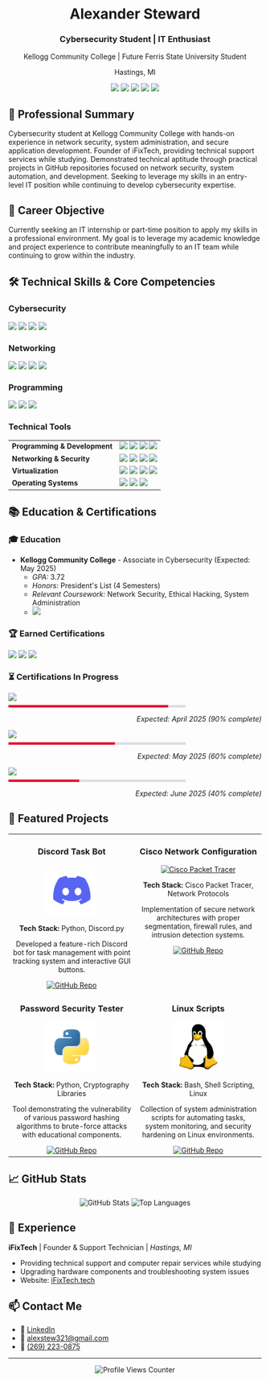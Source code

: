 <div align="center">
  <h1>Alexander Steward</h1>
  <h3>Cybersecurity Student | IT Enthusiast</h3>
  <p>Kellogg Community College | Future Ferris State University Student</p>
  <p>Hastings, MI</p>
  
  <div>
    <a href="https://www.linkedin.com/in/alex-steward-15782b22b/"><img src="https://img.shields.io/badge/-LinkedIn-0072b1?&style=for-the-badge&logo=linkedin&logoColor=white"/></a>
    <a href="mailto:alexstew321@gmail.com"><img src="https://img.shields.io/badge/-Email-D14836?style=for-the-badge&logo=gmail&logoColor=white"/></a>
    <a href="https://github.com/alexsteward"><img src="https://img.shields.io/badge/-GitHub/Portfolio-181717?&style=for-the-badge&logo=github&logoColor=white"/></a>
    <a href="https://ifixtech.tech"><img src="https://img.shields.io/badge/-iFixTech-4285F4?&style=for-the-badge&logo=safari&logoColor=white"/></a>
    <a href="tel:+12692230875"><img src="https://img.shields.io/badge/-269--223--0875-0078D4?&style=for-the-badge&logo=phone&logoColor=white"/></a>
  </div>
</div>

## 📄 Professional Summary

Cybersecurity student at Kellogg Community College with hands-on experience in network security, system administration, and secure application development. Founder of iFixTech, providing technical support services while studying. Demonstrated technical aptitude through practical projects in GitHub repositories focused on network security, system automation, and development. Seeking to leverage my skills in an entry-level IT position while continuing to develop cybersecurity expertise.

## 🎯 Career Objective

Currently seeking an IT internship or part-time position to apply my skills in a professional environment. My goal is to leverage my academic knowledge and project experience to contribute meaningfully to an IT team while continuing to grow within the industry.

## 🛠️ Technical Skills & Core Competencies

### Cybersecurity
<div>
  <img src="https://img.shields.io/badge/-Penetration_Testing-4B0082?style=for-the-badge"/>
  <img src="https://img.shields.io/badge/-Ethical_Hacking-8B0000?style=for-the-badge"/>
  <img src="https://img.shields.io/badge/-Vulnerability_Assessment-006400?style=for-the-badge"/>
  <img src="https://img.shields.io/badge/-IDS/IPS-FF4500?style=for-the-badge"/>
</div>

### Networking
<div>
  <img src="https://img.shields.io/badge/-Cisco_Routing_&_Switches-00416A?style=for-the-badge"/>
  <img src="https://img.shields.io/badge/-LAN/WAN_Configuration-4B0082?style=for-the-badge"/>
  <img src="https://img.shields.io/badge/-Firewall_Configuration-8B0000?style=for-the-badge"/>
  <img src="https://img.shields.io/badge/-Packet_Analysis-006400?style=for-the-badge"/>
</div>

### Programming
<div>
  <img src="https://img.shields.io/badge/-Proficient:_Python,_Java,_HTML-00416A?style=for-the-badge"/>
  <img src="https://img.shields.io/badge/-Intermediate:_SQL,_Bash-4B0082?style=for-the-badge"/>
  <img src="https://img.shields.io/badge/-Familiar:_Powershell,_C++-8B0000?style=for-the-badge"/>
</div>

### Technical Tools

<table>
  <tr>
    <td><strong>Programming & Development</strong></td>
    <td>
      <img src="https://img.shields.io/badge/-JavaScript-F7DF1E?style=for-the-badge&logo=javascript&logoColor=black"/>
      <img src="https://img.shields.io/badge/-Python-3776AB?style=for-the-badge&logo=python&logoColor=white"/>
      <img src="https://img.shields.io/badge/-HTML5-E34F26?style=for-the-badge&logo=html5&logoColor=white"/>
      <img src="https://img.shields.io/badge/-CSS3-1572B6?style=for-the-badge&logo=css3&logoColor=white"/>
    </td>
  </tr>
  <tr>
    <td><strong>Networking & Security</strong></td>
    <td>
      <img src="https://img.shields.io/badge/-Wireshark-1679A7?&style=for-the-badge&logo=Wireshark&logoColor=white"/>
      <img src="https://img.shields.io/badge/-Nmap-4682B4?&style=for-the-badge&logo=protocols.io&logoColor=white"/>
      <img src="https://img.shields.io/badge/-Metasploit-4C4C4C?&style=for-the-badge&logo=metasploit&logoColor=white"/>
      <img src="https://img.shields.io/badge/-Cisco_Packet_Tracer-1BA0D7?&style=for-the-badge&logo=cisco&logoColor=white"/>
    </td>
  </tr>
  <tr>
    <td><strong>Virtualization</strong></td>
    <td>
      <img src="https://img.shields.io/badge/-VirtualBox-183A61?&style=for-the-badge&logo=virtualbox&logoColor=white"/>
      <img src="https://img.shields.io/badge/-Hyper--V-0078D7?&style=for-the-badge&logo=windows&logoColor=white"/>
      <img src="https://img.shields.io/badge/-VMware-607078?&style=for-the-badge&logo=vmware&logoColor=white"/>
      <img src="https://img.shields.io/badge/-Proxmox-8A8B8E?&style=for-the-badge&logo=proxmox&logoColor=white"/>
    </td>
  </tr>
  <tr>
    <td><strong>Operating Systems</strong></td>
    <td>
      <img src="https://img.shields.io/badge/-Linux-FCC624?&style=for-the-badge&logo=linux&logoColor=black"/>
      <img src="https://img.shields.io/badge/-Windows-0078D6?&style=for-the-badge&logo=windows&logoColor=white"/>
      <img src="https://img.shields.io/badge/-Kali_Linux-557C94?&style=for-the-badge&logo=kali-linux&logoColor=white"/>
    </td>
  </tr>
</table>

## 📚 Education & Certifications

<div>
  <h3>🎓 Education</h3>
  <ul>
    <li><strong>Kellogg Community College</strong> - Associate in Cybersecurity (Expected: May 2025)
      <ul>
        <li><em>GPA:</em> 3.72</li>
        <li><em>Honors:</em> President's List (4 Semesters)</li>
        <li><em>Relevant Coursework:</em> Network Security, Ethical Hacking, System Administration</li>
        <li><a href="https://github.com/alexsteward/Cybersecurity-Coursework"><img src="https://img.shields.io/badge/-Course_Syllabi-417EAF?&style=flat&logo=read-the-docs&logoColor=white"/></a></li>
      </ul>
    </li>
  </ul>
  
  <h3>🏆 Earned Certifications</h3>
  <img src="https://img.shields.io/badge/-CompTIA_ITF+-E31837?&style=for-the-badge&logo=comptia&logoColor=white"/>
  <img src="https://img.shields.io/badge/-CompTIA_A+_Core_1_1101-E31837?&style=for-the-badge&logo=comptia&logoColor=white"/>
  <img src="https://img.shields.io/badge/-ISC2_Certified_In_Cybersecurity-2D509F?&style=for-the-badge&logo=isc2&logoColor=white"/>
  
  <h3>⏳ Certifications In Progress</h3>
  <div>
    <img src="https://img.shields.io/badge/-CompTIA_A+_Core_2_1102-E31837?&style=for-the-badge&logo=comptia&logoColor=white"/>
    <div style="width:70%;height:5px;background-color:#ddd;margin:5px 0;">
      <div style="width:90%;height:5px;background-color:#E31837;"></div>
    </div>
    <p align="right"><i>Expected: April 2025 (90% complete)</i></p>
  </div>
  
  <div>
    <img src="https://img.shields.io/badge/-CompTIA_Network+-E31837?&style=for-the-badge&logo=comptia&logoColor=white"/>
    <div style="width:70%;height:5px;background-color:#ddd;margin:5px 0;">
      <div style="width:60%;height:5px;background-color:#E31837;"></div>
    </div>
    <p align="right"><i>Expected: May 2025 (60% complete)</i></p>
  </div>
  
  <div>
    <img src="https://img.shields.io/badge/-CompTIA_Security+-E31837?&style=for-the-badge&logo=comptia&logoColor=white"/>
    <div style="width:70%;height:5px;background-color:#ddd;margin:5px 0;">
      <div style="width:40%;height:5px;background-color:#E31837;"></div>
    </div>
    <p align="right"><i>Expected: June 2025 (40% complete)</i></p>
  </div>
</div>

## 🚀 Featured Projects

<table>
  <tr>
    <td width="50%" valign="top">
      <h3 align="center">Discord Task Bot</h3>
      <div align="center">
        <a href="https://github.com/alexsteward/Discord-Bot" target="_blank">
          <img src="https://raw.githubusercontent.com/github/explore/2a3ce46f963399611d8e2054bb0ce9a4b539296a/topics/discord/discord.png" width="100" alt="Discord Bot"/>
        </a>
        <p><strong>Tech Stack:</strong> Python, Discord.py</p>
        <p>Developed a feature-rich Discord bot for task management with point tracking system and interactive GUI buttons.</p>
        <a href="https://github.com/alexsteward/Discord-Bot" target="_blank">
          <img src="https://img.shields.io/badge/-GitHub_Repo-181717?&style=for-the-badge&logo=github&logoColor=white" alt="GitHub Repo"/>
        </a>
      </div>
    </td>
    <td width="50%" valign="top">
      <h3 align="center">Cisco Network Configuration</h3>
      <div align="center">
        <a href="https://github.com/alexsteward/cisco-packet-tracer" target="_blank">
          <img src="https://img.icons8.com/color/452/cisco-router.png" width="100" alt="Cisco Packet Tracer"/>
        </a>
        <p><strong>Tech Stack:</strong> Cisco Packet Tracer, Network Protocols</p>
        <p>Implementation of secure network architectures with proper segmentation, firewall rules, and intrusion detection systems.</p>
        <a href="https://github.com/alexsteward/cisco-packet-tracer" target="_blank">
          <img src="https://img.shields.io/badge/-GitHub_Repo-181717?&style=for-the-badge&logo=github&logoColor=white" alt="GitHub Repo"/>
        </a>
      </div>
    </td>
  </tr>
  <tr>
    <td width="50%" valign="top">
      <h3 align="center">Password Security Tester</h3>
      <div align="center">
        <a href="https://github.com/alexsteward/Password-Security-Tester" target="_blank">
          <img src="https://raw.githubusercontent.com/github/explore/80688e429a7d4ef2fca1e82350fe8e3517d3494d/topics/python/python.png" width="100" alt="Password Security"/>
        </a>
        <p><strong>Tech Stack:</strong> Python, Cryptography Libraries</p>
        <p>Tool demonstrating the vulnerability of various password hashing algorithms to brute-force attacks with educational components.</p>
        <a href="https://github.com/alexsteward/Password-Security-Tester" target="_blank">
          <img src="https://img.shields.io/badge/-GitHub_Repo-181717?&style=for-the-badge&logo=github&logoColor=white" alt="GitHub Repo"/>
        </a>
      </div>
    </td>
    <td width="50%" valign="top">
      <h3 align="center">Linux Scripts</h3>
      <div align="center">
        <a href="https://github.com/alexsteward/LinuxScripts" target="_blank">
          <img src="https://raw.githubusercontent.com/github/explore/80688e429a7d4ef2fca1e82350fe8e3517d3494d/topics/linux/linux.png" width="100" alt="Linux Scripts"/>
        </a>
        <p><strong>Tech Stack:</strong> Bash, Shell Scripting, Linux</p>
        <p>Collection of system administration scripts for automating tasks, system monitoring, and security hardening on Linux environments.</p>
        <a href="https://github.com/alexsteward/LinuxScripts" target="_blank">
          <img src="https://img.shields.io/badge/-GitHub_Repo-181717?&style=for-the-badge&logo=github&logoColor=white" alt="GitHub Repo"/>
        </a>
      </div>
    </td>
  </tr>
</table>

## 📈 GitHub Stats

<div align="center">
  <img src="https://github-readme-stats.vercel.app/api?username=alexsteward&show_icons=true&count_private=true&hide=issues&theme=radical" alt="GitHub Stats" height="170"/>
  <img src="https://github-readme-stats.vercel.app/api/top-langs/?username=alexsteward&layout=compact&theme=radical" alt="Top Languages" height="170"/>
</div>

## 💼 Experience

**iFixTech** | Founder & Support Technician | *Hastings, MI*
- Providing technical support and computer repair services while studying
- Upgrading hardware components and troubleshooting system issues
- Website: [iFixTech.tech](https://ifixtech.tech)

## 📫 Contact Me

- 💼 [LinkedIn](https://www.linkedin.com/in/alex-steward-15782b22b/)
- 📧 [alexstew321@gmail.com](mailto:alexstew321@gmail.com)
- 📱 [(269) 223-0875](tel:+12692230875)

---

<div align="center">
  <img src="https://komarev.com/ghpvc/?username=alexsteward&color=blueviolet&style=flat-square&label=Profile+Views" alt="Profile Views Counter"/>
</div>
